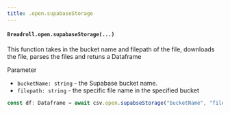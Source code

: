 ```yaml
---
title: .open.supabaseStorage
---
```

#### `Breadroll.open.supabaseStorage(...)`
This function takes in the bucket name and filepath of the file, downloads the file, parses the files and retuns a Dataframe

Parameter

- `bucketName: string` - the Supabase bucket name.
- `filepath: string` - the specific file name in the specified bucket

```typescript
const df: Dataframe = await csv.open.supabseStorage("bucketName", "filepath");
```